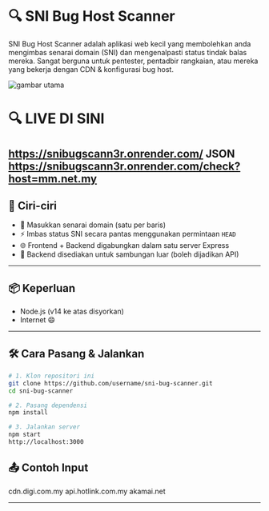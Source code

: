 # 🔍 SNI Bug Host Scanner

SNI Bug Host Scanner adalah aplikasi web kecil yang membolehkan anda mengimbas senarai domain (SNI) dan mengenalpasti status tindak balas mereka. Sangat berguna untuk pentester, pentadbir rangkaian, atau mereka yang bekerja dengan CDN & konfigurasi bug host.

![gambar utama](https://github.com/user-attachments/assets/ed1e745a-6765-4d63-a454-b6d53e6083e7)

# 🔍 LIVE DI SINI
https://snibugscann3r.onrender.com/
JSON https://snibugscann3r.onrender.com/check?host=mm.net.my
---

## 🚀 Ciri-ciri

- 📝 Masukkan senarai domain (satu per baris)
- ⚡ Imbas status SNI secara pantas menggunakan permintaan `HEAD`
- 🌐 Frontend + Backend digabungkan dalam satu server Express
- 🔧 Backend disediakan untuk sambungan luar (boleh dijadikan API)

---

## 📦 Keperluan

- Node.js (v14 ke atas disyorkan)
- Internet 😄

---

## 🛠️ Cara Pasang & Jalankan

```bash
# 1. Klon repositori ini
git clone https://github.com/username/sni-bug-scanner.git
cd sni-bug-scanner

# 2. Pasang dependensi
npm install

# 3. Jalankan server
npm start
http://localhost:3000
```
## 📤 Contoh Input
cdn.digi.com.my
api.hotlink.com.my
akamai.net


---


